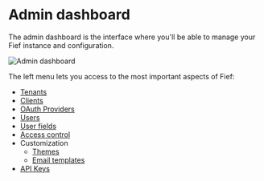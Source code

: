 # Admin dashboard

The admin dashboard is the interface where you'll be able to manage your Fief instance and configuration.

![Admin dashboard](/assets/images/admin-dashboard.png)

The left menu lets you access to the most important aspects of Fief:

* [Tenants](./tenants.md)
* [Clients](./clients.md)
* [OAuth Providers](./oauth-providers.md)
* [Users](./users.md)
* [User fields](./user-fields.md)
* [Access control](./access-control.md)
* Customization
    * [Themes](./customization/themes.md)
    * [Email templates](./customization/email-templates.md)
* [API Keys](./api-keys.md)
